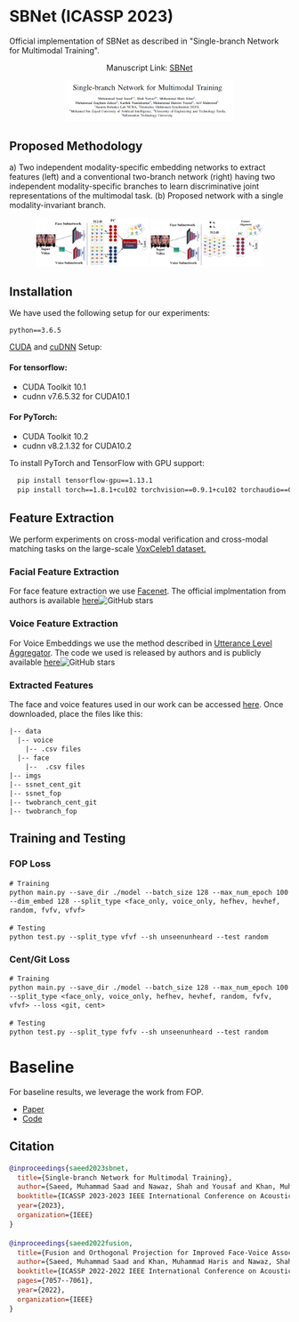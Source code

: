 
# SBNet (ICASSP 2023)

Official implementation of SBNet as described in "Single-branch Network for Multimodal Training". 

<p align="center">
  <l align="center">Manuscript Link: </l>  
  <a href='https://www.researchgate.net/publication/369184026_Single-branch_Network_for_Multimodal_Training' align="center">SBNet</a>   
</p>

<p align="center">
  <img src="imgs/title.PNG" width="60%"/>
</p>

## Proposed Methodology
a) Two independent modality-specific embedding networks to extract features (left) and a conventional two-branch
network (right) having two independent modality-specific branches to learn discriminative joint representations of the
multimodal task. (b) Proposed network with a single modality-invariant branch.
<p align="center"> 
  <img src="imgs/two_branch.jpg" width="40%"/>
  <img src="imgs/network.jpg" width="40%"/>
 </p>


## Installation

We have used the following setup for our experiments:
```
python==3.6.5
```

[CUDA](https://developer.nvidia.com/cuda-toolkit-archive) and [cuDNN](https://developer.nvidia.com/rdp/cudnn-archive) Setup:


#### For tensorflow:

* CUDA Toolkit 10.1
* cudnn v7.6.5.32 for CUDA10.1

#### For PyTorch:
* CUDA Toolkit 10.2
* cudnn v8.2.1.32 for CUDA10.2


To install PyTorch and TensorFlow with GPU support:
```bash
  pip install tensorflow-gpu==1.13.1
  pip install torch==1.8.1+cu102 torchvision==0.9.1+cu102 torchaudio==0.8.1 -f https://download.pytorch.org/whl/torch_stable.html
```

## Feature Extraction
We perform experiments on cross-modal verification
and cross-modal matching tasks on the large-scale [VoxCeleb1
dataset.](https://www.robots.ox.ac.uk/~vgg/data/voxceleb/vox1.html)
### Facial Feature Extraction
For face feature extraction we use [Facenet](https://arxiv.org/abs/1503.03832). The official implmentation from authors is available [here](https://github.com/davidsandberg/facenet)![GitHub stars](https://img.shields.io/github/stars/davidsandberg/facenet.svg?logo=github&label=Stars)
### Voice Feature Extraction
For Voice Embeddings we use the method described in [Utterance Level Aggregator](https://arxiv.org/abs/1902.10107). The code we used is released by authors and is publicly available [here](https://github.com/WeidiXie/VGG-Speaker-Recognition)![GitHub stars](https://img.shields.io/github/stars/WeidiXie/VGG-Speaker-Recognition.svg?logo=github&label=Stars)
### Extracted Features
The face and voice features used in our work can be accessed [here](https://drive.google.com/drive/folders/1O6VaVlV6k_WM-sXqFeAkXkX9iUddVNf7?usp=sharing). Once downloaded, place the files like this:
```
|-- data
  |-- voice
    |-- .csv files
  |-- face
    |--  .csv files
|-- imgs
|-- ssnet_cent_git
|-- ssnet_fop
|-- twobranch_cent_git
|-- twobranch_fop
```

## Training and Testing
### FOP Loss
```
# Training
python main.py --save_dir ./model --batch_size 128 --max_num_epoch 100 --dim_embed 128 --split_type <face_only, voice_only, hefhev, hevhef, random, fvfv, vfvf>

# Testing
python test.py --split_type vfvf --sh unseenunheard --test random
```
### Cent/Git Loss
```
# Training
python main.py --save_dir ./model --batch_size 128 --max_num_epoch 100 --split_type <face_only, voice_only, hefhev, hevhef, random, fvfv, vfvf> --loss <git, cent>

# Testing
python test.py --split_type fvfv --sh unseenunheard --test random
```
# Baseline
For baseline results, we leverage the work from FOP.
* [Paper](https://arxiv.org/abs/2112.10483)
* [Code](https://github.com/msaadsaeed/FOP)
## Citation
```BibTeX
@inproceedings{saeed2023sbnet,
  title={Single-branch Network for Multimodal Training},
  author={Saeed, Muhammad Saad and Nawaz, Shah and Yousaf and Khan, Muhammad Haris and Zaheer, Muhammad Zaigham and Nandakumar, Karthik and Yousaf, Muhammad Haroon and Mahmood, Arf},
  booktitle={ICASSP 2023-2023 IEEE International Conference on Acoustics, Speech and Signal Processing (ICASSP)},
  year={2023},
  organization={IEEE}
}

@inproceedings{saeed2022fusion,
  title={Fusion and Orthogonal Projection for Improved Face-Voice Association},
  author={Saeed, Muhammad Saad and Khan, Muhammad Haris and Nawaz, Shah and Yousaf, Muhammad Haroon and Del Bue, Alessio},
  booktitle={ICASSP 2022-2022 IEEE International Conference on Acoustics, Speech and Signal Processing (ICASSP)},
  pages={7057--7061},
  year={2022},
  organization={IEEE}
}

